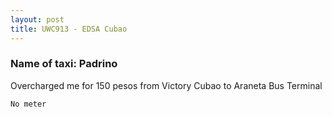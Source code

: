 ```yaml
---
layout: post
title: UWC913 - EDSA Cubao 
---
```


### Name of taxi: Padrino 

Overcharged me for 150 pesos from Victory Cubao to Araneta Bus Terminal 

```No meter```
